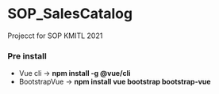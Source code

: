 # SOP_SalesCatalog
Projecct for SOP KMITL 2021
### Pre install
- Vue cli -> **npm install -g @vue/cli**
- BootstrapVue -> **npm install vue bootstrap bootstrap-vue**
